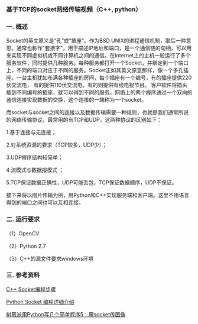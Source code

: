 ### 基于TCP的socket网络传输视频（C++, python）


### 一. 概述 ###


Socket的英文原义是“孔”或“插座”。作为BSD UNIX的进程通信机制，取后一种意思。通常也称作"套接字"，用于描述IP地址和端口，是一个通信链的句柄，可以用来实现不同虚拟机或不同计算机之间的通信。在Internet上的主机一般运行了多个服务软件，同时提供几种服务。每种服务都打开一个Socket，并绑定到一个端口上，不同的端口对应于不同的服务。Socket正如其英文原意那样，像一个多孔插座。一台主机犹如布满各种插座的房间，每个插座有一个编号，有的插座提供220伏交流电， 有的提供110伏交流电，有的则提供有线电视节目。 客户软件将插头插到不同编号的插座，就可以得到不同的服务。网络上的两个程序通过一个双向的通信连接实现数据的交换，这个连接的一端称为一个socket。

而socket与socket之间的连接以及数据传输需要一种规则，也就是我们通常所说的网络传输协议，最常用的有TCP和UDP，这两种协议的区别如下：

1.基于连接与无连接；

2.对系统资源的要求（TCP较多，UDP少）；

3.UDP程序结构较简单；

4.流模式与数据报模式 ；

5.TCP保证数据正确性，UDP可能丢包，TCP保证数据顺序，UDP不保证。

接下来将以图片传输为例，用Python和C++实现服务端和客户端。这里不用语言得到的端口之间也可以互相连接。

### 二. 运行要求 ###

（1）OpenCV

（2）Python 2.7 

（3）C++的源文件要求windows环境


### 三. 参考资料 ###

[C++ Socket编程步骤](http://blog.csdn.net/cyh183269855/article/details/70596463)

[Python Socket 编程详细介绍](https://gist.github.com/kevinkindom/108ffd675cb9253f8f71)

[树莓派用Python写几个简单程序5：用socket传图像](https://my.oschina.net/RagingTyphoon/blog/492950)
